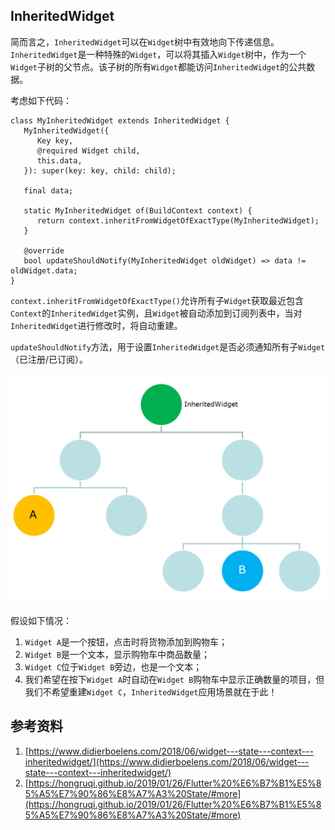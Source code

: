 ## InheritedWidget

简而言之，`InheritedWidget`可以在`Widget`树中有效地向下传递信息。`InheritedWidget`是一种特殊的`Widget`，可以将其插入`Widget`树中，作为一个`Widget`子树的父节点。该子树的所有`Widget`都能访问`InheritedWidget`的公共数据。

考虑如下代码：

```
class MyInheritedWidget extends InheritedWidget {
   MyInheritedWidget({
      Key key,
      @required Widget child,
      this.data,
   }): super(key: key, child: child);
	
   final data;
	
   static MyInheritedWidget of(BuildContext context) {
      return context.inheritFromWidgetOfExactType(MyInheritedWidget);
   }

   @override
   bool updateShouldNotify(MyInheritedWidget oldWidget) => data != oldWidget.data;
}
```

`context.inheritFromWidgetOfExactType()`允许所有子`Widget`获取最近包含`Context`的`InheritedWidget`实例，且`Widget`被自动添加到订阅列表中，当对`InheritedWidget`进行修改时，将自动重建。

`updateShouldNotify`方法，用于设置`InheritedWidget`是否必须通知所有子`Widget`（已注册/已订阅）。


![](./images/3.png)

假设如下情况：

1. `Widget A`是一个按钮，点击时将货物添加到购物车；
2. `Widget B`是一个文本，显示购物车中商品数量；
3. `Widget C`位于`Widget B`旁边，也是一个文本；
4. 我们希望在按下`Widget A`时自动在`Widget B`购物车中显示正确数量的项目，但我们不希望重建`Widget C`，`InheritedWidget`应用场景就在于此！


## 参考资料
1. [https://www.didierboelens.com/2018/06/widget---state---context---inheritedwidget/](https://www.didierboelens.com/2018/06/widget---state---context---inheritedwidget/)
2. [https://hongruqi.github.io/2019/01/26/Flutter%20%E6%B7%B1%E5%85%A5%E7%90%86%E8%A7%A3%20State/#more](https://hongruqi.github.io/2019/01/26/Flutter%20%E6%B7%B1%E5%85%A5%E7%90%86%E8%A7%A3%20State/#more)